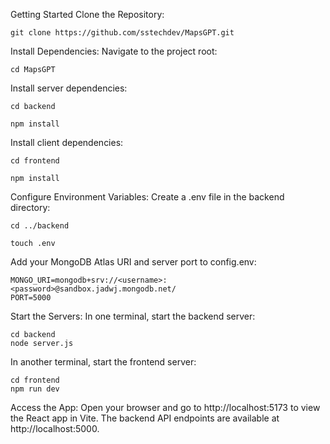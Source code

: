Getting Started
Clone the Repository:
```
git clone https://github.com/sstechdev/MapsGPT.git
```
Install Dependencies:
Navigate to the project root:
```
cd MapsGPT
```
Install server dependencies:
```
cd backend
```
```
npm install
```

Install client dependencies:
```
cd frontend
```
```
npm install
```

Configure Environment Variables:
Create a .env file in the backend directory:
```
cd ../backend
```
```
touch .env
```

Add your MongoDB Atlas URI and server port to config.env:
```
MONGO_URI=mongodb+srv://<username>:<password>@sandbox.jadwj.mongodb.net/
PORT=5000
```

Start the Servers:
In one terminal, start the backend server:
```
cd backend
node server.js
```

In another terminal, start the frontend server:
```
cd frontend
npm run dev
```

Access the App:
Open your browser and go to http://localhost:5173 to view the React app in Vite.
The backend API endpoints are available at http://localhost:5000.
